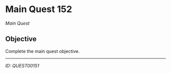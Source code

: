 # Main Quest 152

*Main Quest*

## Objective
Complete the main quest objective.

---
*ID: QUEST00151*